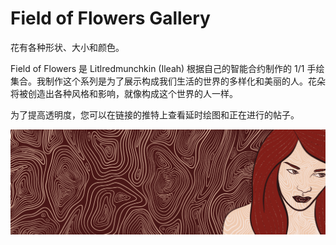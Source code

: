 # Field of Flowers Gallery

花有各种形状、大小和颜色。

Field of Flowers 是 Litlredmunchkin (Ileah) 根据自己的智能合约制作的 1/1 手绘集合。我制作这个系列是为了展示构成我们生活的世界的多样化和美丽的人。花朵将被创造出各种风格和影响，就像构成这个世界的人一样。

为了提高透明度，您可以在链接的推特上查看延时绘图和正在进行的帖子。

![NFT](341342131.PNG)
